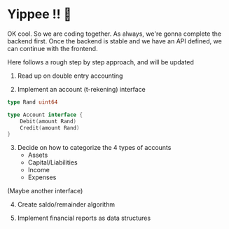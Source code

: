 # Yippee !! 🎉

OK cool. So we are coding together. As always, we're gonna complete the backend first. Once the backend is stable and we have an API defined, we can continue with the frontend. 

Here follows a rough step by step approach, and will be updated

1. Read up on double entry accounting

2. Implement an account (t-rekening) interface
```go
type Rand uint64

type Account interface {
    Debit(amount Rand)
    Credit(amount Rand)
}
```

3. Decide on how to categorize the 4 types of accounts
    - Assets
    - Capital/Liabilities
    - Income
    - Expenses

(Maybe another interface)

4. Create saldo/remainder algorithm

5. Implement financial reports as data structures